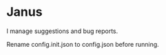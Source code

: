 # Janus
I manage suggestions and bug reports.

Rename config.init.json to config.json before running.

